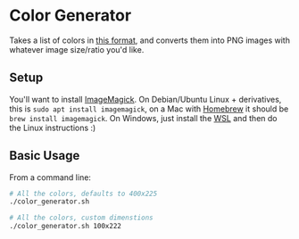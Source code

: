 # Color Generator

Takes a list of colors in [this format](https://en.wikipedia.org/wiki/List_of_colors:_A%E2%80%93F), and converts them into PNG images with whatever image size/ratio you'd like.

## Setup

You'll want to install [ImageMagick](https://imagemagick.org/index.php). On Debian/Ubuntu Linux + derivatives, this is `sudo apt install imagemagick`, on a Mac with [Homebrew](https://brew.sh/) it should be `brew install imagemagick`. On Windows, just install the [WSL](https://docs.microsoft.com/en-us/windows/wsl/install-win10) and then do the Linux instructions :)

## Basic Usage

From a command line:

```bash
# All the colors, defaults to 400x225
./color_generator.sh

# All the colors, custom dimenstions
./color_generator.sh 100x222
```
